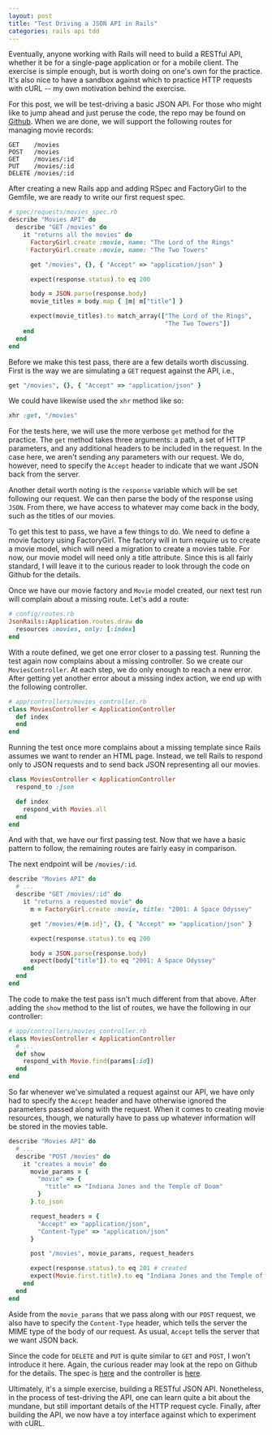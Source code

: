```yaml
---
layout: post
title: "Test Driving a JSON API in Rails"
categories: rails api tdd
---
```


Eventually, anyone working with Rails will need to build a RESTful API, whether it be for a single-page application or for a mobile client. The exercise is simple enough, but is worth doing on one's own for the practice. It's also nice to have a sandbox against which to practice HTTP requests with cURL -- my own motivation behind the exercise.

For this post, we will be test-driving a basic JSON API. For those who might like to jump ahead and just peruse the code, the repo may be found on [Github](https://github.com/enocom/json-api/tree/simple-api). When we are done, we will support the following routes for managing movie records:

```
GET    /movies
POST   /movies
GET    /movies/:id
PUT    /movies/:id
DELETE /movies/:id
```

After creating a new Rails app and adding RSpec and FactoryGirl to the Gemfile, we are ready to write our first request spec.

``` ruby
# spec/requests/movies_spec.rb
describe "Movies API" do
  describe "GET /movies" do
    it "returns all the movies" do
      FactoryGirl.create :movie, name: "The Lord of the Rings"
      FactoryGirl.create :movie, name: "The Two Towers"

      get "/movies", {}, { "Accept" => "application/json" }

      expect(response.status).to eq 200

      body = JSON.parse(response.body)
      movie_titles = body.map { |m| m["title"] }

      expect(movie_titles).to match_array(["The Lord of the Rings",
                                           "The Two Towers"])
    end
  end
end
```

Before we make this test pass, there are a few details worth discussing. First is the way we are simulating a `GET` request against the API, i.e.,

``` ruby
get "/movies", {}, { "Accept" => "application/json" }
```

We could have likewise used the `xhr` method like so:

``` ruby
xhr :get, "/movies"
```

For the tests here, we will use the more verbose `get` method for the practice. The `get` method takes three arguments: a path, a set of HTTP parameters, and any additional headers to be included in the request. In the case here, we aren't sending any parameters with our request. We do, however, need to specify the `Accept` header to indicate that we want JSON back from the server.

Another detail worth noting is the `response` variable which will be set following our request. We can then parse the body of the response using `JSON`. From there, we have access to whatever may come back in the body, such as the titles of our movies.

To get this test to pass, we have a few things to do. We need to define a movie factory using FactoryGirl. The factory will in turn require us to create a movie model, which will need a migration to create a movies table. For now, our movie model will need only a title attribute. Since this is all fairly standard, I will leave it to the curious reader to look through the code on Github for the details.

Once we have our movie factory and `Movie` model created, our next test run will complain about a missing route. Let's add a route:

``` ruby
# config/routes.rb
JsonRails::Application.routes.draw do
  resources :movies, only: [:index]
end
```

With a route defined, we get one error closer to a passing test. Running the test again now complains about a missing controller. So we create our `MoviesController`. At each step, we do only enough to reach a new error. After getting yet another error about a missing index action, we end up with the following controller.

``` ruby
# app/controllers/movies_controller.rb
class MoviesController < ApplicationController
  def index
  end
end
```

Running the test once more complains about a missing template since Rails assumes we want to render an HTML page. Instead, we tell Rails to respond only to JSON requests and to send back JSON representing all our movies.

``` ruby
class MoviesController < ApplicationController
  respond_to :json

  def index
    respond_with Movies.all
  end
end
```

And with that, we have our first passing test. Now that we have a basic pattern to follow, the remaining routes are fairly easy in comparison.

The next endpoint will be `/movies/:id`.

``` ruby
describe "Movies API" do
  # ...
  describe "GET /movies/:id" do
    it "returns a requested movie" do
      m = FactoryGirl.create :movie, title: "2001: A Space Odyssey"

      get "/movies/#{m.id}", {}, { "Accept" => "application/json" }

      expect(response.status).to eq 200

      body = JSON.parse(response.body)
      expect(body["title"]).to eq "2001: A Space Odyssey"
    end
  end
end
```

The code to make the test pass isn't much different from that above. After adding the `show` method to the list of routes, we have the following in our controller:

``` ruby
# app/controllers/movies_controller.rb
class MoviesController < ApplicationController
  # ...
  def show
    respond_with Movie.find(params[:id])
  end
end
```

So far whenever we've simulated a request against our API, we have only had to specify the `Accept` header and have otherwise ignored the parameters passed along with the request. When it comes to creating movie resources, though, we naturally have to pass up whatever information will be stored in the movies table.

``` ruby
describe "Movies API" do
  # ...
  describe "POST /movies" do
    it "creates a movie" do
      movie_params = {
        "movie" => {
          "title" => "Indiana Jones and the Temple of Doom"
        }
      }.to_json

      request_headers = {
        "Accept" => "application/json",
        "Content-Type" => "application/json"
      }

      post "/movies", movie_params, request_headers

      expect(response.status).to eq 201 # created
      expect(Movie.first.title).to eq "Indiana Jones and the Temple of Doom"
    end
  end
end
```

Aside from the `movie_params` that we pass along with our `POST` request, we also have to specify the `Content-Type` header, which tells the server the MIME type of the body of our request. As usual, `Accept` tells the server that we want JSON back.

Since the code for `DELETE` and `PUT` is quite similar to `GET` and `POST`, I won't introduce it here. Again, the curious reader may look at the repo on Github for the details. The spec is [here](https://github.com/enocom/json-rails/blob/master/spec/requests/movies_spec.rb) and the controller is [here](https://github.com/enocom/json-rails/blob/master/app/controllers/movies_controller.rb).

Ultimately, it's a simple exercise, building a RESTful JSON API. Nonetheless, in the process of test-driving the API, one can learn quite a bit about the mundane, but still important details of the HTTP request cycle. Finally, after building the API, we now have a toy interface against which to experiment with cURL.
